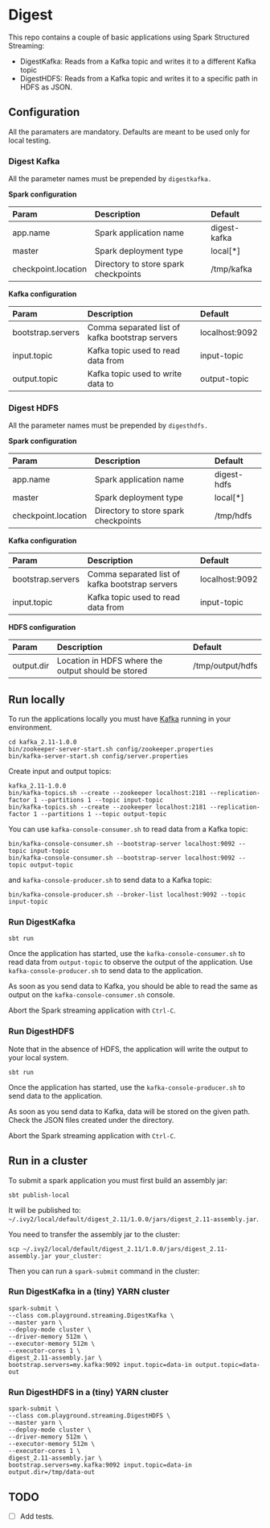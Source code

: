 # Digest

This repo contains a couple of basic applications using Spark Structured Streaming:

- DigestKafka: Reads from a Kafka topic and writes it to a different Kafka topic
- DigestHDFS: Reads from a Kafka topic and writes it to a specific path in HDFS as JSON.

## Configuration

All the paramaters are mandatory. Defaults are meant to be used only for local testing.

### Digest Kafka

All the parameter names must be prepended by `digestkafka.`

**Spark configuration**

| Param               | Description                          | Default      |
|:--------------------|:-------------------------------------|:-------------|
| app.name            | Spark application name               | digest-kafka |
| master              | Spark deployment type                | local\[*\]   |
| checkpoint.location | Directory to store spark checkpoints | /tmp/kafka   |

**Kafka configuration**

| Param               | Description                                     | Default        |
|:--------------------|:------------------------------------------------|:---------------|
| bootstrap.servers   | Comma separated list of kafka bootstrap servers | localhost:9092 |
| input.topic         | Kafka topic used to read data from              | input-topic    |
| output.topic        | Kafka topic used to write data to               | output-topic   |

### Digest HDFS

All the parameter names must be prepended by `digesthdfs.`

**Spark configuration**

| Param               | Description                          | Default      |
|:--------------------|:-------------------------------------|:-------------|
| app.name            | Spark application name               | digest-hdfs  |
| master              | Spark deployment type                | local\[*\]   |
| checkpoint.location | Directory to store spark checkpoints | /tmp/hdfs    |

**Kafka configuration**

| Param               | Description                                     | Default        |
|:--------------------|:------------------------------------------------|:---------------|
| bootstrap.servers   | Comma separated list of kafka bootstrap servers | localhost:9092 |
| input.topic         | Kafka topic used to read data from              | input-topic    |

**HDFS configuration**

| Param      | Description                                         | Default          |
|:-----------|:----------------------------------------------------|:-----------------|
| output.dir | Location in HDFS where the output should be stored  | /tmp/output/hdfs |

## Run locally

To run the applications locally you must have [Kafka](https://kafka.apache.org/quickstart) running in your environment.

```
cd kafka_2.11-1.0.0
bin/zookeeper-server-start.sh config/zookeeper.properties
bin/kafka-server-start.sh config/server.properties

```

Create input and output topics:

```
kafka_2.11-1.0.0
bin/kafka-topics.sh --create --zookeeper localhost:2181 --replication-factor 1 --partitions 1 --topic input-topic
bin/kafka-topics.sh --create --zookeeper localhost:2181 --replication-factor 1 --partitions 1 --topic output-topic
```

You can use `kafka-console-consumer.sh` to read data from a Kafka topic:

```
bin/kafka-console-consumer.sh --bootstrap-server localhost:9092 --topic input-topic
bin/kafka-console-consumer.sh --bootstrap-server localhost:9092 --topic output-topic
```

and `kafka-console-producer.sh` to send data to a Kafka topic:

```
bin/kafka-console-producer.sh --broker-list localhost:9092 --topic input-topic
```

### Run DigestKafka

```
sbt run
```

Once the application has started, use the `kafka-console-consumer.sh` to read data from `output-topic` to observe the output of the application. Use `kafka-console-producer.sh` to send data to the application.

As soon as you send data to Kafka, you should be able to read the same as output on the `kafka-console-consumer.sh` console.

Abort the Spark streaming application with `Ctrl-C`.

### Run DigestHDFS

Note that in the absence of HDFS, the application will write the output to your local system.

```
sbt run
```

Once the application has started, use the `kafka-console-producer.sh` to send data to the application.

As soon as you send data to Kafka, data will be stored on the given path. Check the JSON files created under the directory.

Abort the Spark streaming application with `Ctrl-C`.

## Run in a cluster

To submit a spark application you must first build an assembly jar:

```
sbt publish-local
```

It will be published to: `~/.ivy2/local/default/digest_2.11/1.0.0/jars/digest_2.11-assembly.jar`.

You need to transfer the assembly jar to the cluster:

```
scp ~/.ivy2/local/default/digest_2.11/1.0.0/jars/digest_2.11-assembly.jar your_cluster:
```

Then you can run a `spark-submit` command in the cluster:

### Run DigestKafka in a (tiny) YARN cluster

```
spark-submit \
--class com.playground.streaming.DigestKafka \
--master yarn \
--deploy-mode cluster \
--driver-memory 512m \
--executor-memory 512m \
--executor-cores 1 \
digest_2.11-assembly.jar \
bootstrap.servers=my.kafka:9092 input.topic=data-in output.topic=data-out
```

### Run DigestHDFS in a (tiny) YARN cluster

```
spark-submit \
--class com.playground.streaming.DigestHDFS \
--master yarn \
--deploy-mode cluster \
--driver-memory 512m \
--executor-memory 512m \
--executor-cores 1 \
digest_2.11-assembly.jar \
bootstrap.servers=my.kafka:9092 input.topic=data-in output.dir=/tmp/data-out
```

## TODO

- [ ] Add tests.
